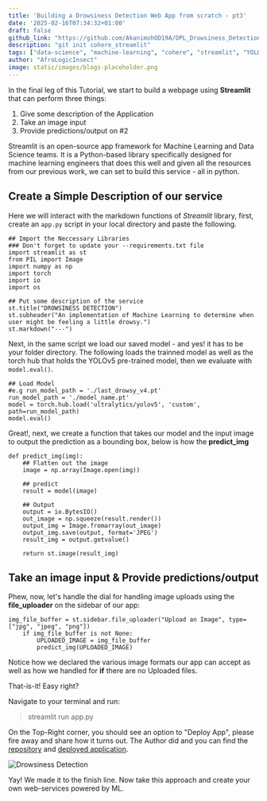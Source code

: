 ```yaml
---
title: 'Building a Drowsiness Detection Web App from scratch - pt3'
date: '2025-02-16T07:34:32+01:00'
draft: false
github_link: "https://github.com/AkanimohOD19A/DPL_Drowsiness_Detection"
description: "git init cohere_streamlit"
tags: ["data-science", "machine-learning", "cohere", "streamlit", "YOLOv6", "tutorial", "lifecycle"]
author: "AfroLogicInsect"
image: static/images/blogs-placeholder.png
---
```


In the final leg of this Tutorial, we start to build a webpage using __Streamlit__ that can perform three things:
1. Give some description of the Application
2. Take an image input
3. Provide predictions/output on #2

Streamlit is an open-source app framework for Machine Learning and Data Science teams. It is a Python-based library specifically designed for machine learning engineers that does this well and given all the resources from our previous work, we can set to build this service - all in python.

## Create a Simple Description of our service
Here we will interact with the markdown functions of _Streamlit_ library, first, create an `app.py` script in your local directory and paste the following.
```
## Import the Neccessary Libraries
### Don't forget to update your --requirements.txt file
import streamlit as st
from PIL import Image
import numpy as np
import torch
import io
import os

## Put some description of the service
st.title("DROWSINESS DETECTION")
st.subheader("An implementation of Machine Learning to determine when user might be feeling a little drowsy.")
st.markdown("---")
```

Next, in the same script we load our saved model - and yes! it has to be your folder directory. The following loads the trainned model as well as the torch hub that holds the YOLOv5 pre-trained model, then we evaluate with `model.eval()`.

```
## Load Model
#e.g run_model_path = './last_drowsy_v4.pt'
run_model_path = './model_name.pt'
model = torch.hub.load('ultralytics/yolov5', 'custom', path=run_model_path)
model.eval()
```

Great!, next, we create a function that takes our model and the input image to output the prediction as a bounding box, below is how the __predict_img__

```
def predict_img(img):
    ## Flatten out the image
    image = np.array(Image.open(img))
    
    ## predict
    result = model(image)

    ## Output
    output = io.BytesIO()
    out_image = np.squeeze(result.render())
    output_img = Image.fromarray(out_image)
    output_img.save(output, format='JPEG')
    result_img = output.getvalue()

    return st.image(result_img)
```
## Take an image input & Provide predictions/output
Phew, now, let's handle the dial for handling image uploads using the __file_uploader__ on the sidebar of our app:
```
img_file_buffer = st.sidebar.file_uploader("Upload an Image", type=["jpg", "jpeg", "png"])
    if img_file_buffer is not None:
        UPLOADED_IMAGE = img_file_buffer
        predict_img(UPLOADED_IMAGE)
```
Notice how we declared the various image formats our app can accept as well as how we handled for __if__ there are no Uploaded files.

That-is-it! Easy right?

Navigate to your terminal and run:
> streamlit run app.py

On the Top-Right corner, you should see an option to "Deploy App", please fire away and share how it turns out. The Author did and you can find the [repository](https://github.com/AkanimohOD19A/DPL_Drowsiness_Detection) and [deployed application](https://drowsiness-detection.streamlit.app/).

![Drowsiness Detection](https://dev-to-uploads.s3.amazonaws.com/uploads/articles/mdcplttit6ks4g84xa4t.png)

Yay! We made it to the finish line. Now take this approach and create your own web-services powered by ML.